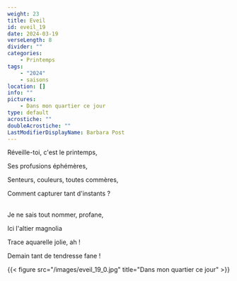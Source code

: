 ```yaml
---
weight: 23
title: Eveil
id: eveil_19
date: 2024-03-19
verseLength: 8
divider: ""
categories:
    - Printemps
tags:
    - "2024"
    - saisons
location: []
info: ""
pictures:
    - Dans mon quartier ce jour
type: default
acrostiche: ""
doubleAcrostiche: ""
LastModifierDisplayName: Barbara Post
---
```

Réveille-toi, c'est le printemps,

Ses profusions éphémères,

Senteurs, couleurs, toutes commères,

Comment capturer tant d'instants ?

 \
Je ne sais tout nommer, profane,

Ici l'altier magnolia

Trace aquarelle jolie, ah !

Demain tant de tendresse fane !

<!-- FM:Snippet:Start data:{"id":"_figure","fields":[{"name":"imageName","value":"eveil_19_0.jpg"},{"name":"imageCaption","value":"Dans mon quartier ce jour"}]} -->
{{< figure src="/images/eveil_19_0.jpg" title="Dans mon quartier ce jour" >}}
<!-- FM:Snippet:End -->